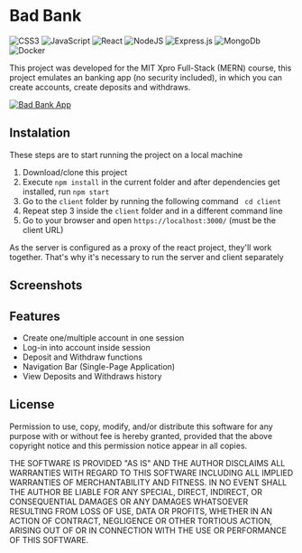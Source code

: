 # Bad Bank

![CSS3](https://img.shields.io/badge/css3-%231572B6.svg?style=for-the-badge&logo=css3&logoColor=white)
![JavaScript](https://img.shields.io/badge/javascript-%23323330.svg?style=for-the-badge&logo=javascript&logoColor=%23F7DF1E)
![React](https://img.shields.io/badge/react-%2320232a.svg?style=for-the-badge&logo=react&logoColor=%2361DAFB)
![NodeJS](https://img.shields.io/badge/node.js-6DA55F?style=for-the-badge&logo=node.js&logoColor=white)
![Express.js](https://img.shields.io/badge/express.js-%23404d59.svg?style=for-the-badge&logo=express&logoColor=%2361DAFB)
![MongoDb](https://img.shields.io/badge/MongoDB-4EA94B?style=for-the-badge&logo=mongodb&logoColor=white)
![Docker](https://img.shields.io/badge/docker-%230db7ed.svg?style=for-the-badge&logo=docker&logoColor=white)


This project was developed for the MIT Xpro Full-Stack (MERN) course, this project emulates an banking app (no security included), in which you can create accounts, create deposits and withdraws.

[![Bad Bank App](https://i.ytimg.com/vi/EQL9SzwfZqk/maxresdefault.jpg)](https://www.youtube.com/watch?v=EQL9SzwfZqk "Bad Bank App") 

## Instalation
These steps are to start running the project on a local machine
1. Download/clone this project
2. Execute ```npm install``` in the current folder and after dependencies get installed, run ```npm start```
3. Go to the `client` folder by running the following command ``` cd client```
4. Repeat step 3 inside the `client` folder and in a different command line
5. Go to your browser and open `https://localhost:3000/` (must be the client URL)

As the server is configured as a proxy of the react project, they'll work together. That's why it's necessary to run the server and client separately

## Screenshots

## Features
- Create one/multiple account in one session
- Log-in into account inside session
- Deposit and Withdraw functions
- Navigation Bar (Single-Page Application)
- View Deposits and Withdraws history

## License
Permission to use, copy, modify, and/or distribute this software for any purpose with or without fee is hereby granted, provided that the above copyright notice and this permission notice appear in all copies.

THE SOFTWARE IS PROVIDED "AS IS" AND THE AUTHOR DISCLAIMS ALL WARRANTIES WITH REGARD TO THIS SOFTWARE INCLUDING ALL IMPLIED WARRANTIES OF MERCHANTABILITY AND FITNESS. IN NO EVENT SHALL THE AUTHOR BE LIABLE FOR ANY SPECIAL, DIRECT, INDIRECT, OR CONSEQUENTIAL DAMAGES OR ANY DAMAGES WHATSOEVER RESULTING FROM LOSS OF USE, DATA OR PROFITS, WHETHER IN AN ACTION OF CONTRACT, NEGLIGENCE OR OTHER TORTIOUS ACTION, ARISING OUT OF OR IN CONNECTION WITH THE USE OR PERFORMANCE OF THIS SOFTWARE.
